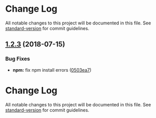 # Change Log

All notable changes to this project will be documented in this file. See [standard-version](https://github.com/conventional-changelog/standard-version) for commit guidelines.

<a name="1.2.3"></a>
## [1.2.3](https://github.com/fbi-templates/fbi-project-vue-ts/compare/v1.2.2...v1.2.3) (2018-07-15)


### Bug Fixes

* **npm:** fix npm install errors ([0503ea7](https://github.com/fbi-templates/fbi-project-vue-ts/commit/0503ea7))



# Change Log

All notable changes to this project will be documented in this file. See [standard-version](https://github.com/conventional-changelog/standard-version) for commit guidelines.
